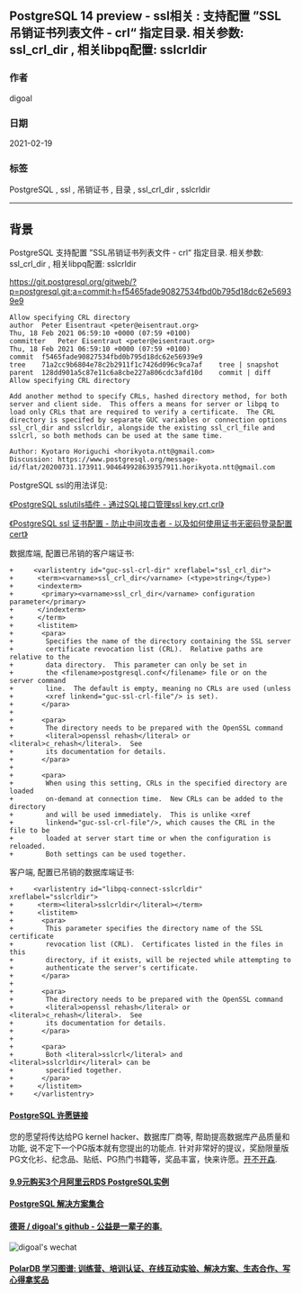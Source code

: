 ## PostgreSQL 14 preview - ssl相关 : 支持配置 ”SSL吊销证书列表文件 - crl“ 指定目录. 相关参数: ssl_crl_dir , 相关libpq配置: sslcrldir  
  
### 作者  
digoal  
  
### 日期  
2021-02-19   
  
### 标签  
PostgreSQL , ssl , 吊销证书 , 目录 , ssl_crl_dir , sslcrldir    
  
----  
  
## 背景  
PostgreSQL 支持配置 ”SSL吊销证书列表文件 - crl“ 指定目录. 相关参数: ssl_crl_dir , 相关libpq配置: sslcrldir    
  
https://git.postgresql.org/gitweb/?p=postgresql.git;a=commit;h=f5465fade90827534fbd0b795d18dc62e56939e9  
  
```  
Allow specifying CRL directory  
author	Peter Eisentraut <peter@eisentraut.org>	  
Thu, 18 Feb 2021 06:59:10 +0000 (07:59 +0100)  
committer	Peter Eisentraut <peter@eisentraut.org>	  
Thu, 18 Feb 2021 06:59:10 +0000 (07:59 +0100)  
commit	f5465fade90827534fbd0b795d18dc62e56939e9  
tree	71a2cc9b6804e78c2b2911f1c7426d096c9ca7af	tree | snapshot  
parent	128dd901a5c87e11c6a8cbe227a806cdc3afd10d	commit | diff  
Allow specifying CRL directory  
  
Add another method to specify CRLs, hashed directory method, for both  
server and client side.  This offers a means for server or libpq to  
load only CRLs that are required to verify a certificate.  The CRL  
directory is specifed by separate GUC variables or connection options  
ssl_crl_dir and sslcrldir, alongside the existing ssl_crl_file and  
sslcrl, so both methods can be used at the same time.  
  
Author: Kyotaro Horiguchi <horikyota.ntt@gmail.com>  
Discussion: https://www.postgresql.org/message-id/flat/20200731.173911.904649928639357911.horikyota.ntt@gmail.com  
```  
  
PostgreSQL ssl的用法详见:   
  
[《PostgreSQL sslutils插件 - 通过SQL接口管理ssl key,crt,crl》](../202008/20200814_05.md)    
  
[《PostgreSQL ssl 证书配置 - 防止中间攻击者 - 以及如何使用证书无密码登录配置cert》](../202006/20200619_01.md)    
  
数据库端, 配置已吊销的客户端证书:  
  
```  
+     <varlistentry id="guc-ssl-crl-dir" xreflabel="ssl_crl_dir">  
+      <term><varname>ssl_crl_dir</varname> (<type>string</type>)  
+      <indexterm>  
+       <primary><varname>ssl_crl_dir</varname> configuration parameter</primary>  
+      </indexterm>  
+      </term>  
+      <listitem>  
+       <para>  
+        Specifies the name of the directory containing the SSL server  
+        certificate revocation list (CRL).  Relative paths are relative to the  
+        data directory.  This parameter can only be set in  
+        the <filename>postgresql.conf</filename> file or on the server command  
+        line.  The default is empty, meaning no CRLs are used (unless  
+        <xref linkend="guc-ssl-crl-file"/> is set).  
+       </para>  
+  
+       <para>  
+        The directory needs to be prepared with the OpenSSL command  
+        <literal>openssl rehash</literal> or <literal>c_rehash</literal>.  See  
+        its documentation for details.  
+       </para>  
+  
+       <para>  
+        When using this setting, CRLs in the specified directory are loaded  
+        on-demand at connection time.  New CRLs can be added to the directory  
+        and will be used immediately.  This is unlike <xref  
+        linkend="guc-ssl-crl-file"/>, which causes the CRL in the file to be  
+        loaded at server start time or when the configuration is reloaded.  
+        Both settings can be used together.  
```  
  
客户端, 配置已吊销的数据库端证书:  
  
```  
+     <varlistentry id="libpq-connect-sslcrldir" xreflabel="sslcrldir">  
+      <term><literal>sslcrldir</literal></term>  
+      <listitem>  
+       <para>  
+        This parameter specifies the directory name of the SSL certificate  
+        revocation list (CRL).  Certificates listed in the files in this  
+        directory, if it exists, will be rejected while attempting to  
+        authenticate the server's certificate.  
+       </para>  
+  
+       <para>  
+        The directory needs to be prepared with the OpenSSL command  
+        <literal>openssl rehash</literal> or <literal>c_rehash</literal>.  See  
+        its documentation for details.  
+       </para>  
+  
+       <para>  
+        Both <literal>sslcrl</literal> and <literal>sslcrldir</literal> can be  
+        specified together.  
+       </para>  
+      </listitem>  
+     </varlistentry>  
```  
  
  
#### [PostgreSQL 许愿链接](https://github.com/digoal/blog/issues/76 "269ac3d1c492e938c0191101c7238216")
您的愿望将传达给PG kernel hacker、数据库厂商等, 帮助提高数据库产品质量和功能, 说不定下一个PG版本就有您提出的功能点. 针对非常好的提议，奖励限量版PG文化衫、纪念品、贴纸、PG热门书籍等，奖品丰富，快来许愿。[开不开森](https://github.com/digoal/blog/issues/76 "269ac3d1c492e938c0191101c7238216").  
  
  
#### [9.9元购买3个月阿里云RDS PostgreSQL实例](https://www.aliyun.com/database/postgresqlactivity "57258f76c37864c6e6d23383d05714ea")
  
  
#### [PostgreSQL 解决方案集合](https://yq.aliyun.com/topic/118 "40cff096e9ed7122c512b35d8561d9c8")
  
  
#### [德哥 / digoal's github - 公益是一辈子的事.](https://github.com/digoal/blog/blob/master/README.md "22709685feb7cab07d30f30387f0a9ae")
  
  
![digoal's wechat](../pic/digoal_weixin.jpg "f7ad92eeba24523fd47a6e1a0e691b59")
  
  
#### [PolarDB 学习图谱: 训练营、培训认证、在线互动实验、解决方案、生态合作、写心得拿奖品](https://www.aliyun.com/database/openpolardb/activity "8642f60e04ed0c814bf9cb9677976bd4")
  
